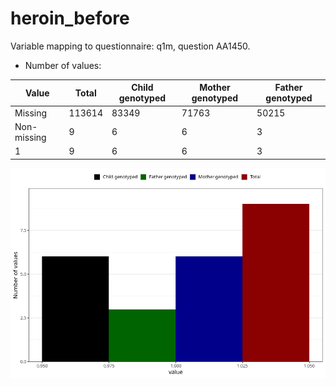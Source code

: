 # heroin_before
Variable mapping to questionnaire: q1m, question AA1450.
- Number of values:

| Value | Total | Child genotyped | Mother genotyped | Father genotyped |
| ----- | ----- | --------------- | ---------------- | ---------------- |
| Missing | 113614 | 83349 | 71763 | 50215 |
| Non-missing | 9 | 6 | 6 | 3 |
| 1 | 9 | 6 | 6 | 3 |



![](heroin_before_n.png)



